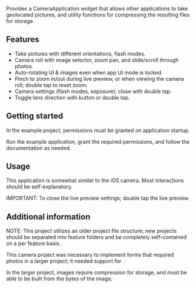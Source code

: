 Provides a CameraApplication widget that allows other applications to take
geolocated pictures, and utility functions for compressing the resulting files
for storage.

## Features

- Take pictures with different orientations, flash modes.
- Camera roll with image selector, zoom pan, and slide/scroll through photos.
- Auto-rotating UI & images even when app UI mode is locked.
- Pinch to zoom in/out during live preview, or when viewing the camera roll;
double tap to reset zoom.
- Camera settings (flash modes, exposure); close with double tap.
- Toggle lens direction with button or double tap.

## Getting started

In the example project, permissions must be granted on application startup.

Run the example application, grant the required permissions, and follow the
documentation as needed.

## Usage

This application is somewhat similar to the iOS camera. Most interactions should
be self-explanatory.

IMPORTANT: To close the live preview settings; double tap the live preview.

## Additional information

NOTE: This project utilizes an older project file structure; new projects should
be separated into feature folders and be completely self-contained on a per
feature basis.

This camera project was necessary to implement forms that required photos in a
larger project; it needed support for 

In the larger project, images require compression for storage, and must be able
to be built from the bytes of the image.


